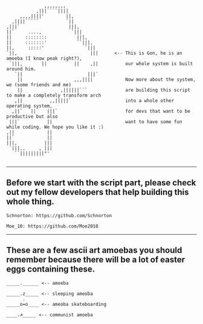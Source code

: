 ``` 
              ,,,,,,,,
           ,|||````||||
     ,,,,||||'        ||,
  ,||||`````          `||
,|||`                  |||,
||`     ....,           `|||
||     ::::::::           |||,
||     :::::::'           ``|||,
||,     :::::'               `|||
`||,                           |||      <-- This is Gon, he is an amoeba (I know peak right?),
 `|||,       ||          ||    ,||          our whole system is built around him.
   `||                        |||`          
    ||                   ,,,||||            Now more about the system, we (some friends and me)
    ||              ,||||||```              are building this script to make a completely transform arch
   ,||          ,,|||||`                    into a whole other operating system,
  ,||`   ||    |||`                         for devs that want to be productive but also
 |||`          ||                           want to have some fun while coding. We hope you like it :)
,||            ||
||`            ||
|||,          |||
 `|||,,     , |||
   ``|||||||||"'


``` 
---
Before we start with the script part, please check out my fellow developers that help building this whole thing.
---
```
Schnorton: https://github.com/Schnorton

Moe_10: https://github.com/Moe2010
```

---
These are a few ascii art amoebas you should remember because there will be a lot of easter eggs
containing these.
---

```
_____.______ <-- amoeba

_____.z_____ <-- sleeping ameoba
      .
_____o=o____ <-- ameoba skateboarding

____.☭_____ <-- communist amoeba
```